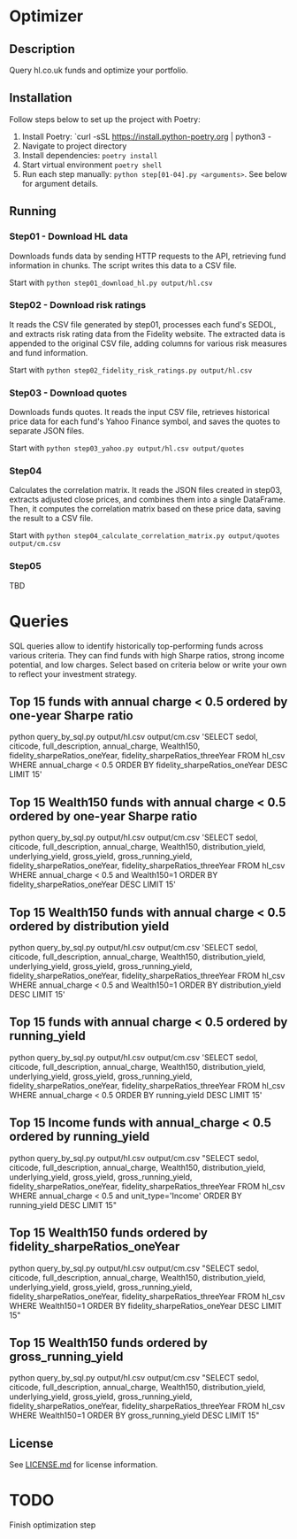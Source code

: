 # Optimizer


## Description
Query hl.co.uk funds and optimize your portfolio.

## Installation
Follow steps below to set up the project with Poetry:

1. Install Poetry: `curl -sSL https://install.python-poetry.org | python3 -
2. Navigate to project directory
3. Install dependencies: `poetry install`
4. Start virtual environment `poetry shell`
5. Run each step manually: `python step[01-04].py <arguments>`. See below for argument details.

## Running
### Step01 - Download HL data
Downloads funds data by sending HTTP requests to the API, retrieving fund information in chunks. The script writes this data to a CSV file.

Start with `python step01_download_hl.py output/hl.csv`

### Step02 - Download risk ratings
It reads the CSV file generated by step01, processes each fund's SEDOL, and extracts risk rating data from the Fidelity website. The extracted data is appended to the original CSV file, adding columns for various risk measures and fund information.

Start with `python step02_fidelity_risk_ratings.py output/hl.csv`

### Step03 - Download quotes
Downloads funds quotes. It reads the input CSV file, retrieves historical price data for each fund's Yahoo Finance symbol, and saves the quotes to separate JSON files.

Start with `python step03_yahoo.py output/hl.csv output/quotes`

### Step04
Calculates the correlation matrix. It reads the JSON files created in step03, extracts adjusted close prices, and combines them into a single DataFrame. Then, it computes the correlation matrix based on these price data, saving the result to a CSV file.

Start with `python step04_calculate_correlation_matrix.py output/quotes output/cm.csv`

### Step05
TBD

# Queries
SQL queries allow to identify historically top-performing funds across various criteria. They can find funds with high Sharpe ratios, strong income potential, and low charges. 
Select based on criteria below or write your own to reflect your investment strategy.

## Top 15 funds with annual charge < 0.5 ordered by one-year Sharpe ratio
python query_by_sql.py output/hl.csv output/cm.csv 'SELECT sedol, citicode, full_description, annual_charge, Wealth150, fidelity_sharpeRatios_oneYear, fidelity_sharpeRatios_threeYear FROM hl_csv
WHERE annual_charge < 0.5 ORDER BY fidelity_sharpeRatios_oneYear DESC LIMIT 15'

## Top 15 Wealth150 funds with annual charge < 0.5 ordered by one-year Sharpe ratio
python query_by_sql.py output/hl.csv output/cm.csv 'SELECT sedol, citicode, full_description, annual_charge, Wealth150, distribution_yield, underlying_yield, gross_yield, gross_running_yield, fidelity_sharpeRatios_oneYear, fidelity_sharpeRatios_threeYear FROM hl_csv
WHERE annual_charge < 0.5 and Wealth150=1 ORDER BY fidelity_sharpeRatios_oneYear DESC LIMIT 15'

## Top 15 Wealth150 funds with annual charge < 0.5 ordered by distribution yield
python query_by_sql.py output/hl.csv output/cm.csv 'SELECT sedol, citicode, full_description, annual_charge, Wealth150, distribution_yield, underlying_yield, gross_yield, gross_running_yield, fidelity_sharpeRatios_oneYear, fidelity_sharpeRatios_threeYear FROM hl_csv WHERE annual_charge < 0.5 and Wealth150=1 ORDER BY distribution_yield DESC LIMIT 15'

## Top 15 funds with annual charge < 0.5 ordered by running_yield
python query_by_sql.py output/hl.csv output/cm.csv 'SELECT sedol, citicode, full_description, annual_charge, Wealth150, distribution_yield, underlying_yield, gross_yield, gross_running_yield, fidelity_sharpeRatios_oneYear, fidelity_sharpeRatios_threeYear FROM hl_csv WHERE annual_charge < 0.5 ORDER BY running_yield DESC LIMIT 15'

## Top 15 Income funds with annual_charge < 0.5 ordered by running_yield
python query_by_sql.py output/hl.csv output/cm.csv "SELECT sedol, citicode, full_description, annual_charge, Wealth150, distribution_yield, underlying_yield, gross_yield, gross_running_yield, fidelity_sharpeRatios_oneYear, fidelity_sharpeRatios_threeYear FROM hl_csv WHERE annual_charge < 0.5 and unit_type='Income' ORDER BY running_yield DESC LIMIT 15"

## Top 15 Wealth150 funds ordered by fidelity_sharpeRatios_oneYear
python query_by_sql.py output/hl.csv output/cm.csv "SELECT sedol, citicode, full_description, annual_charge, Wealth150, distribution_yield, underlying_yield, gross_yield, gross_running_yield, fidelity_sharpeRatios_oneYear, fidelity_sharpeRatios_threeYear FROM hl_csv WHERE Wealth150=1 ORDER BY fidelity_sharpeRatios_oneYear DESC LIMIT 15"

## Top 15 Wealth150 funds ordered by gross_running_yield
python query_by_sql.py output/hl.csv output/cm.csv "SELECT sedol, citicode, full_description, annual_charge, Wealth150, distribution_yield, underlying_yield, gross_yield, gross_running_yield, fidelity_sharpeRatios_oneYear, fidelity_sharpeRatios_threeYear FROM hl_csv WHERE Wealth150=1 ORDER BY gross_running_yield DESC LIMIT 15"

## License
See [LICENSE.md](LICENSE.md) for license information.

# TODO
Finish optimization step
